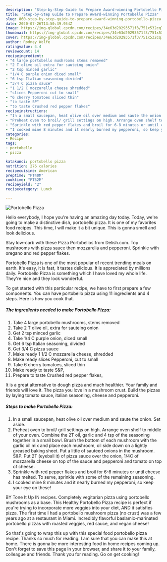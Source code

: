 ```yaml
---
description: "Step-by-Step Guide to Prepare Award-winning Portobello Pizza"
title: "Step-by-Step Guide to Prepare Award-winning Portobello Pizza"
slug: 860-step-by-step-guide-to-prepare-award-winning-portobello-pizza
date: 2020-07-26T13:50:39.954Z
image: https://img-global.cpcdn.com/recipes/34e63d20293571f3/751x532cq70/portobello-pizza-recipe-main-photo.jpg
thumbnail: https://img-global.cpcdn.com/recipes/34e63d20293571f3/751x532cq70/portobello-pizza-recipe-main-photo.jpg
cover: https://img-global.cpcdn.com/recipes/34e63d20293571f3/751x532cq70/portobello-pizza-recipe-main-photo.jpg
author: Rodney Wolfe
ratingvalue: 4.4
reviewcount: 14
recipeingredient:
- "4 large portobello mushrooms stems removed"
- "2 T olive oil extra for sauteing onion"
- "2 tsp minced garlic"
- "1/4 C purple onion diced small"
- "6 tsp Italian seasoning divided"
- "3/4 C pizza sauce"
- "1 1/2 C mozzarella cheese shredded"
- "slices Pepperoni cut to small"
- "6 cherry tomatoes sliced thin"
- "to taste SP"
- "to taste Crushed red pepper flakes"
recipeinstructions:
- "In a small saucepan, heat olive oil over medium and saute the onion. Set aside."
- "Preheat oven to broil/ grill settings on high. Arrange oven shelf to middle of your oven. Combine the 2T oil, garlic and 4 tsp of the seasoning together in a small bowl. Brush the bottom of each mushroom with the garlic oil mix and place each mushroom, oil side down on a lightly greased baking sheet. Put a little of sauteed onions in the mushroom. S&amp;P. Put 2T (eyeball it) of pizza sauce over the onion, 1/4C of mozzarella cheese on top of the sauce and pepperoni and tomato on top of cheese."
- "Sprinkle with red pepper flakes and broil for 6-8 minutes or until cheese has melted. To serve, sprinkle with some of the remaining seasoning."
- "I cooked mine 8 minutes and it nearly burned my pepperoni, so keep your eye on these!"
categories:
- Recipe
tags:
- portobello
- pizza

katakunci: portobello pizza 
nutrition: 276 calories
recipecuisine: American
preptime: "PT40M"
cooktime: "PT52M"
recipeyield: "2"
recipecategory: Lunch

---
```



![Portobello Pizza](https://img-global.cpcdn.com/recipes/34e63d20293571f3/751x532cq70/portobello-pizza-recipe-main-photo.jpg)

Hello everybody, I hope you're having an amazing day today. Today, we're going to make a distinctive dish, portobello pizza. It is one of my favorites food recipes. This time, I will make it a bit unique. This is gonna smell and look delicious.

Stay low-carb with these Pizza Portobellos from Delish.com. Top mushrooms with pizza sauce then mozzarella and pepperoni. Sprinkle with oregano and red pepper flakes.

Portobello Pizza is one of the most popular of recent trending meals on earth. It's easy, it is fast, it tastes delicious. It is appreciated by millions daily. Portobello Pizza is something which I have loved my whole life. They're nice and they look wonderful.


To get started with this particular recipe, we have to first prepare a few components. You can have portobello pizza using 11 ingredients and 4 steps. Here is how you cook that.

<!--inarticleads1-->

##### The ingredients needed to make Portobello Pizza:

1. Take 4 large portobello mushrooms, stems removed
1. Take 2 T olive oil, extra for sauteing onion
1. Get 2 tsp minced garlic
1. Take 1/4 C purple onion, diced small
1. Get 6 tsp Italian seasoning, divided
1. Get 3/4 C pizza sauce
1. Make ready 1 1/2 C mozzarella cheese, shredded
1. Make ready slices Pepperoni, cut to small
1. Take 6 cherry tomatoes, sliced thin
1. Make ready to taste S&amp;P,
1. Prepare to taste Crushed red pepper flakes,


It is a great alternative to dough pizza and much healthier. Your family and friends will love it. The pizza you love in a mushroom crust. Build the pizzas by laying tomato sauce, italian seasoning, cheese and pepperoni. 

<!--inarticleads2-->

##### Steps to make Portobello Pizza:

1. In a small saucepan, heat olive oil over medium and saute the onion. Set aside.
1. Preheat oven to broil/ grill settings on high. Arrange oven shelf to middle of your oven. Combine the 2T oil, garlic and 4 tsp of the seasoning together in a small bowl. Brush the bottom of each mushroom with the garlic oil mix and place each mushroom, oil side down on a lightly greased baking sheet. Put a little of sauteed onions in the mushroom. S&amp;P. Put 2T (eyeball it) of pizza sauce over the onion, 1/4C of mozzarella cheese on top of the sauce and pepperoni and tomato on top of cheese.
1. Sprinkle with red pepper flakes and broil for 6-8 minutes or until cheese has melted. To serve, sprinkle with some of the remaining seasoning.
1. I cooked mine 8 minutes and it nearly burned my pepperoni, so keep your eye on these!


BY Tone It Up IN recipes. Completely vegitarian pizza using portobello mushrooms as a base. This Healthy Portobello Pizza recipe is perfect if you&#39;re trying to incorporate more veggies into your diet, AND it satisfies pizza. The first time I had a portobello mushroom pizza (no crust) was a few years ago at a restaurant in Miami. Incredibly flavorful baslamic-marinated portobello pizzas with roasted veggies, red sauce, and vegan cheese! 

So that's going to wrap this up with this special food portobello pizza recipe. Thanks so much for reading. I am sure that you can make this at home. There is gonna be more interesting food in home recipes coming up. Don't forget to save this page in your browser, and share it to your family, colleague and friends. Thank you for reading. Go on get cooking!
